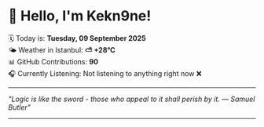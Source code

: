 # 👋 Hello, I'm Kekn9ne!

🗓️ Today is: **Tuesday, 09 September 2025**  
🌤️ Weather in Istanbul: **⛅️  +28°C**  
📊 GitHub Contributions: **90**  
🎧 Currently Listening: Not listening to anything right now ❌

---

_"Logic is like the sword - those who appeal to it shall perish by it. — *Samuel Butler*"_

---
